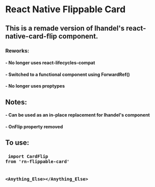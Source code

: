 # React Native Flippable Card

## This is a remade version of lhandel's react-native-card-flip component.
### <b> Reworks: <b/>
#### - No longer uses react-lifecycles-compat
#### - Switched to a functional component using ForwardRef()
#### - No longer uses proptypes

## Notes:
#### - Can be used as an in-place replacement for lhandel's component
#### - OnFlip property removed

## To use:
### <code> import CardFlip from 'rn-flippable-card' </code>
### <code> <CardFlip> <Anything_Else></Anything_Else></CardFlip></code>
